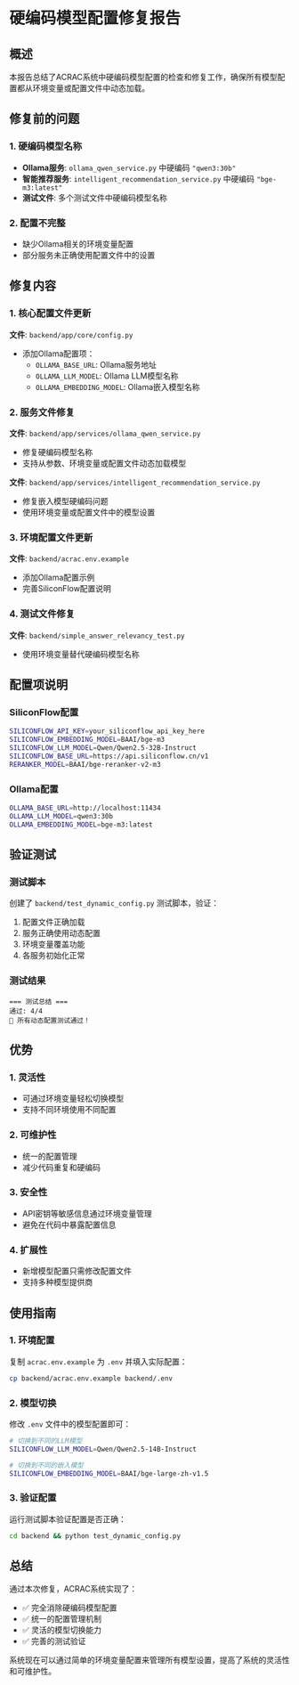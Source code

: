 # 硬编码模型配置修复报告

## 概述
本报告总结了ACRAC系统中硬编码模型配置的检查和修复工作，确保所有模型配置都从环境变量或配置文件中动态加载。

## 修复前的问题

### 1. 硬编码模型名称
- **Ollama服务**: `ollama_qwen_service.py` 中硬编码 `"qwen3:30b"`
- **智能推荐服务**: `intelligent_recommendation_service.py` 中硬编码 `"bge-m3:latest"`
- **测试文件**: 多个测试文件中硬编码模型名称

### 2. 配置不完整
- 缺少Ollama相关的环境变量配置
- 部分服务未正确使用配置文件中的设置

## 修复内容

### 1. 核心配置文件更新
**文件**: `backend/app/core/config.py`
- 添加Ollama配置项：
  - `OLLAMA_BASE_URL`: Ollama服务地址
  - `OLLAMA_LLM_MODEL`: Ollama LLM模型名称
  - `OLLAMA_EMBEDDING_MODEL`: Ollama嵌入模型名称

### 2. 服务文件修复
**文件**: `backend/app/services/ollama_qwen_service.py`
- 修复硬编码模型名称
- 支持从参数、环境变量或配置文件动态加载模型

**文件**: `backend/app/services/intelligent_recommendation_service.py`
- 修复嵌入模型硬编码问题
- 使用环境变量或配置文件中的模型设置

### 3. 环境配置文件更新
**文件**: `backend/acrac.env.example`
- 添加Ollama配置示例
- 完善SiliconFlow配置说明

### 4. 测试文件修复
**文件**: `backend/simple_answer_relevancy_test.py`
- 使用环境变量替代硬编码模型名称

## 配置项说明

### SiliconFlow配置
```bash
SILICONFLOW_API_KEY=your_siliconflow_api_key_here
SILICONFLOW_EMBEDDING_MODEL=BAAI/bge-m3
SILICONFLOW_LLM_MODEL=Qwen/Qwen2.5-32B-Instruct
SILICONFLOW_BASE_URL=https://api.siliconflow.cn/v1
RERANKER_MODEL=BAAI/bge-reranker-v2-m3
```

### Ollama配置
```bash
OLLAMA_BASE_URL=http://localhost:11434
OLLAMA_LLM_MODEL=qwen3:30b
OLLAMA_EMBEDDING_MODEL=bge-m3:latest
```

## 验证测试

### 测试脚本
创建了 `backend/test_dynamic_config.py` 测试脚本，验证：
1. 配置文件正确加载
2. 服务正确使用动态配置
3. 环境变量覆盖功能
4. 各服务初始化正常

### 测试结果
```
=== 测试总结 ===
通过: 4/4
🎉 所有动态配置测试通过！
```

## 优势

### 1. 灵活性
- 可通过环境变量轻松切换模型
- 支持不同环境使用不同配置

### 2. 可维护性
- 统一的配置管理
- 减少代码重复和硬编码

### 3. 安全性
- API密钥等敏感信息通过环境变量管理
- 避免在代码中暴露配置信息

### 4. 扩展性
- 新增模型配置只需修改配置文件
- 支持多种模型提供商

## 使用指南

### 1. 环境配置
复制 `acrac.env.example` 为 `.env` 并填入实际配置：
```bash
cp backend/acrac.env.example backend/.env
```

### 2. 模型切换
修改 `.env` 文件中的模型配置即可：
```bash
# 切换到不同的LLM模型
SILICONFLOW_LLM_MODEL=Qwen/Qwen2.5-14B-Instruct

# 切换到不同的嵌入模型
SILICONFLOW_EMBEDDING_MODEL=BAAI/bge-large-zh-v1.5
```

### 3. 验证配置
运行测试脚本验证配置是否正确：
```bash
cd backend && python test_dynamic_config.py
```

## 总结
通过本次修复，ACRAC系统实现了：
- ✅ 完全消除硬编码模型配置
- ✅ 统一的配置管理机制
- ✅ 灵活的模型切换能力
- ✅ 完善的测试验证

系统现在可以通过简单的环境变量配置来管理所有模型设置，提高了系统的灵活性和可维护性。